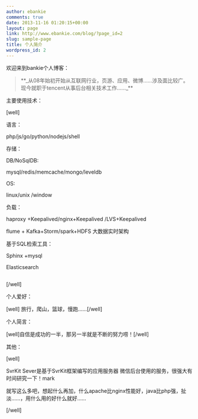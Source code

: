 ```yaml
---
author: ebankie
comments: true
date: 2013-11-16 01:20:15+00:00
layout: page
link: http://www.ebankie.com/blog/?page_id=2
slug: sample-page
title: 个人简介
wordpress_id: 2
---
```


欢迎来到bankie个人博客：


<blockquote><!-- more -->**_从08年始初开始从互联网行业，页游、应用、微博……涉及面比较广。现今就职于tencent从事后台相关技术工作……_**</blockquote>


主要使用技术：

[well]

语言：

php/js/go/python/nodejs/shell

存储：

DB/NoSqlDB:

mysql/redis/memcache/mongo/leveldb

OS:

linux/unix /window

负载：

haproxy +Keepalived/nginx+Keepalived /LVS+Keepalived

flume + Kafka+Storm/spark+HDFS 大数据实时架构

基于SQL检索工具：

Sphinx +mysql

Elasticsearch


## 


[/well]



个人爱好：

[well] 旅行，爬山，篮球，慢跑……[/well]

个人简言：

[well]自信是成功的一半，那另一半就是不断的努力唠！[/well]

其他：

[well]

SvrKit Sever是基于SvrKit框架编写的应用服务器 微信后台使用的服务，很强大有时间研究一下！mark



就写这么多吧，想起什么再加，什么apache比nginx性能好，java比php强，扯淡……，用什么用的好什么就好……

[/well]








